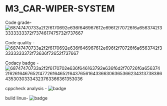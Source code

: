 # M3_CAR-WIPER-SYSTEM
Code grade- 
![68747470733a2f2f6170692e636f646967612e696f2f70726f6a6563742f33333333372f7374617475732f737667](https://user-images.githubusercontent.com/101316721/168489546-cf0e739e-9d89-45cc-af94-f8ecc76ba34b.svg)

Code quality -
![68747470733a2f2f6170692e636f646967612e696f2f70726f6a6563742f33333333372f73636f72652f737667](https://user-images.githubusercontent.com/101316721/168489459-fccf9089-de44-4739-9081-7b75dff1aaf9.svg)

Codacy badge -
![68747470733a2f2f6170702e636f646163792e636f6d2f70726f6a6563742f62616467652f47726164652f6437656164336630636536623431373838643530303334323763366361353036](https://user-images.githubusercontent.com/101316721/168489606-34c5c9cc-11d4-47b9-ada2-acaea885e512.svg)

 cppcheck analysis - 
 ![badge](https://user-images.githubusercontent.com/101316721/168489635-87432e16-0822-4a49-a9e4-36dbd6dceb72.svg)

bulid linux- 
![badge](https://user-images.githubusercontent.com/101316721/168489644-0304b5fe-6fe9-4dd2-b54e-5c82d5c953be.svg)

